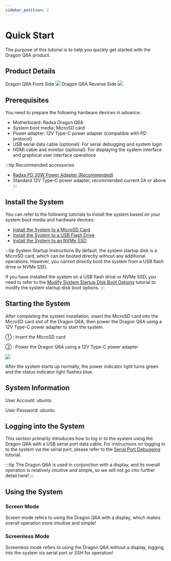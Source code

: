 ```yaml
---
sidebar_position: 2
---
```


# Quick Start

The purpose of this tutorial is to help you quickly get started with the Dragon Q6A product.

## Product Details

<div style={{textAlign: 'center'}}>
   Dragon Q6A Front Side
   <img src="/img/dragon/q6a/q6a_top.webp" style={{width: '75%', maxWidth: '1200px'}} />
   Dragon Q6A Reverse Side
    <img src="/img/dragon/q6a/q6a_bottom.webp" style={{width: '75%', maxWidth: '1200px'}} />
</div>

## Prerequisites

You need to prepare the following hardware devices in advance:

- Motherboard: Radxa Dragon Q6A
- System boot media: MicroSD card
- Power adapter: 12V Type-C power adapter (compatible with PD protocol)
- USB serial data cable (optional): For serial debugging and system login
- HDMI cable and monitor (optional): For displaying the system interface and graphical user interface operations

:::tip Recommended accessories

- [Radxa PD 30W Power Adapter (Recommended)](https://radxa.com/products/accessories/power-pd-30w)
- Standard 12V Type-C power adapter, recommended current 2A or above
  :::

## Install the System

You can refer to the following tutorials to install the system based on your system boot media and hardware devices:

- [Install the System to a MicroSD Card](./install-system/sd_system)
- [Install the System to a USB Flash Drive](./install-system/udisk_system)
- [Install the System to an NVMe SSD](./install-system/nvme_system)

:::tip System Startup Instructions
By default, the system startup disk is a MicroSD card, which can be booted directly without any additional operations. However, you cannot directly boot the system from a USB flash drive or NVMe SSD.

If you have installed the system on a USB flash drive or NVMe SSD, you need to refer to the [Modify System Startup Disk Boot Options](./install-system/boot_option) tutorial to modify the system startup disk boot options.
:::

## Starting the System

After completing the system installation, insert the MicroSD card into the MicroSD card slot of the Dragon Q6A, then power the Dragon Q6A using a 12V Type-C power adapter to start the system.

① : Insert the MicroSD card

② : Power the Dragon Q6A using a 12V Type-C power adapter

<div style={{textAlign: 'center'}}>
   <img src="/img/dragon/q6a/q6a_boot_system.webp" style={{width: '75%', maxWidth: '1200px'}} />
</div>

After the system starts up normally, the power indicator light turns green and the status indicator light flashes blue.

## System Information

User Account: ubuntu

User Password: ubuntu

## Logging into the System

This section primarily introduces how to log in to the system using the Dragon Q6A with a USB serial port data cable. For instructions on logging in to the system via the serial port, please refer to the [Serial Port Debugging](../system-config/uart_debug) tutorial.

:::tip
The Dragon Q6A is used in conjunction with a display, and its overall operation is relatively intuitive and simple, so we will not go into further detail here!
:::

## Using the System

### Screen Mode

Screen mode refers to using the Dragon Q6A with a display, which makes overall operation more intuitive and simple!

### Screenless Mode

Screenless mode refers to using the Dragon Q6A without a display, logging into the system via serial port or SSH for operation!

